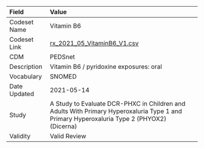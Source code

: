 |Field        |Value                                                                                                                                     |
|:------------|:-----------------------------------------------------------------------------------------------------------------------------------------|
|Codeset Name |Vitamin B6                                                                                                                                |
|Codeset Link |[rx_2021_05_VitaminB6_V1.csv](https://github.com/PEDSnet/Variable-Dictionary/blob/main/drugs/rx_2021_05_VitaminB6_V1.csv)                 |
|CDM          |PEDSnet                                                                                                                                   |
|Description  |Vitamin B6 / pyridoxine exposures: oral                                                                                                   |
|Vocabulary   |SNOMED                                                                                                                                    |
|Date Updated |2021-05-14                                                                                                                                |
|Study        |A Study to Evaluate DCR-PHXC in Children and Adults With Primary Hyperoxaluria Type 1 and Primary Hyperoxaluria Type 2 (PHYOX2) (Dicerna) |
|Validity     |Valid Review                                                                                                                              |
